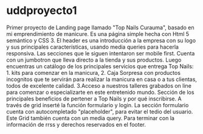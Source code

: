 # uddproyecto1
Primer proyecto de Landing page llamado "Top Nails Curauma", basado en mi emprendimiento de manicure.
Es una página simple hecha con Html 5 semántico y CSS 3.
El header es una introducción a la empresa con su logo y sus principales características, usando media queries para hacerla responsiva.
Las secciones que le siguen intentaron ser mobile first.
Cuenta con un jumbotron que lleva directo a la tienda y sus productos.
Luego encuentras un catálogo de los principales servicios que entrega Top Nails: 1. kits para comenzar en la manicura, 2. Caja Sorpresa con productos incognitos 
que te servirán para realizar la manicura en casa o a tus clientas, todos de excelente calidad. 3.Acceso a nuestros talleres grabados on line para comenzar
o especializarte en este entretenido mundo.
Sección de los principales beneficios de pertener a Top Nails y por qué inscribirse.
A través de grid inserté la función formulario y login. La sección formulario cuenta con autocompletado "placeholder", para evitar el tedio del usuario. Este Grid también cuenta con un media query.
Para terminar con la información de rrss y derechos reservados en el footer.
